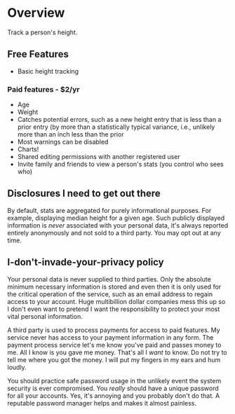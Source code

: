 # Overview
Track a person's height.

## Free Features
- Basic height tracking

### Paid features - $2/yr
- Age
- Weight
- Catches potential errors, such as a new height entry that is less than a prior entry (by more than a statistically typical variance, i.e., unlikely more than an inch less than the prior
- Most warnings can be disabled
- Charts!
- Shared editing permissions with another registered user
- Invite family and friends to view a person's stats (you control who sees who)

## Disclosures I need to get out there
By default, stats are aggregated for purely informational purposes. For example, displaying median height for a given age. Such publicly displayed information is *never* associated with your personal data, it's always reported entirely anonymously and not sold to a third party. You may opt out at any time.

## I-don't-invade-your-privacy policy
Your personal data is never supplied to third parties. Only the absolute minimum necessary information is stored and even then it is only used for the critical operation of the service, such as an email address to regain access to your account. Huge multibillion dollar companies mess this up so I don't even want to pretend I want the responsibility to protect your most vital personal information.

A third party is used to process payments for access to paid features. My service never has access to your payment information in any form. The payment process service let's me know you've paid and passes money to me. All I know is you gave me money. That's all I *want* to know. Do not try to tell me where you got the money. I will put my fingers in my ears and hum loudly.

You should practice safe password usage in the unlikely event the system security is ever compromised. You *really* should have a unique password for all your accounts. Yes, it's annoying and you probably don't do that. A reputable password manager helps and makes it almost painless.
